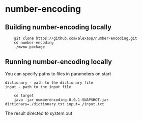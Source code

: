 # number-encoding

## Building number-encoding locally
```
	git clone https://github.com/alexaop/number-encoding.git
	cd number-encoding
	./mvnw package
```

## Running number-encoding locally
You can specify paths to files in parameters on start
    
    dictionary - path to the dictionary file
    input - path to the input file
```
	cd target
	java -jar numberencoding-0.0.1-SNAPSHOT.jar dictionary=./dictionary.txt input=./input.txt
```
The result directed to system.out
